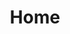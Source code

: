 ---
layout: flarecast
title: Home

data:
    panels:
        - title: "What is FlareCast?"
          content: "Coming soon..."
---